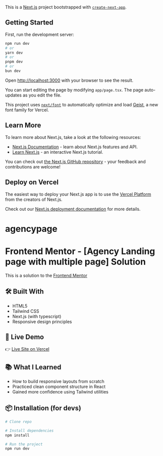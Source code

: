 This is a [Next.js](https://nextjs.org) project bootstrapped with [`create-next-app`](https://nextjs.org/docs/app/api-reference/cli/create-next-app).

## Getting Started

First, run the development server:

```bash
npm run dev
# or
yarn dev
# or
pnpm dev
# or
bun dev
```

Open [http://localhost:3000](http://localhost:3000) with your browser to see the result.

You can start editing the page by modifying `app/page.tsx`. The page auto-updates as you edit the file.

This project uses [`next/font`](https://nextjs.org/docs/app/building-your-application/optimizing/fonts) to automatically optimize and load [Geist](https://vercel.com/font), a new font family for Vercel.

## Learn More

To learn more about Next.js, take a look at the following resources:

- [Next.js Documentation](https://nextjs.org/docs) - learn about Next.js features and API.
- [Learn Next.js](https://nextjs.org/learn) - an interactive Next.js tutorial.

You can check out [the Next.js GitHub repository](https://github.com/vercel/next.js) - your feedback and contributions are welcome!

## Deploy on Vercel

The easiest way to deploy your Next.js app is to use the [Vercel Platform](https://vercel.com/new?utm_medium=default-template&filter=next.js&utm_source=create-next-app&utm_campaign=create-next-app-readme) from the creators of Next.js.

Check out our [Next.js deployment documentation](https://nextjs.org/docs/app/building-your-application/deploying) for more details.

# agencypage

# Frontend Mentor - [Agency Landing page with multiple page] Solution

This is a solution to the [Frontend Mentor](https://www.frontendmentor.io) 

## 🛠️ Built With

- HTML5
- Tailwind CSS
- Next.js (with typescript)
- Responsive design principles

## 🚀 Live Demo

👉 [Live Site on Vercel](gencypage-kwm0hc98a-dolapos-projects-40b0d9de.vercel.app)


## 📚 What I Learned

- How to build responsive layouts from scratch
- Practiced clean component structure in React
- Gained more confidence using Tailwind utilities

## 📦 Installation (for devs)

```bash
# Clone repo

# Install dependencies
npm install

# Run the project
npm run dev
